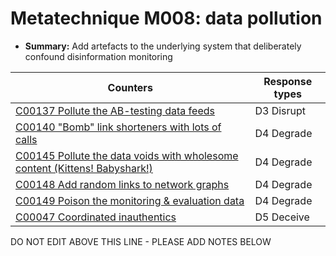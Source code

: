 # Metatechnique M008: data pollution

* **Summary:** Add artefacts to the underlying system that deliberately confound disinformation monitoring


| Counters | Response types |
| -------- | -------------- |
| [C00137 Pollute the AB-testing data feeds](../counters/C00137.md) | D3 Disrupt |
| [C00140 "Bomb" link shorteners with lots of calls](../counters/C00140.md) | D4 Degrade |
| [C00145 Pollute the data voids with wholesome content (Kittens! Babyshark!)](../counters/C00145.md) | D4 Degrade |
| [C00148 Add random links to network graphs](../counters/C00148.md) | D4 Degrade |
| [C00149 Poison the monitoring & evaluation data](../counters/C00149.md) | D4 Degrade |
| [C00047 Coordinated inauthentics](../counters/C00047.md) | D5 Deceive |


DO NOT EDIT ABOVE THIS LINE - PLEASE ADD NOTES BELOW